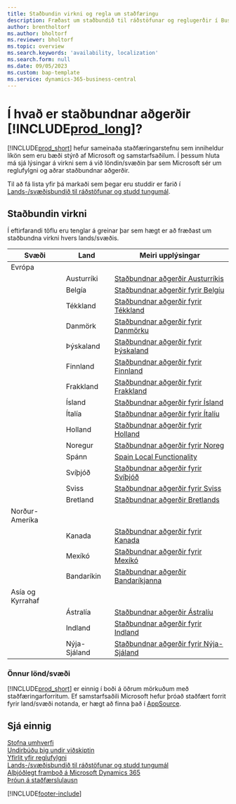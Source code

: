 ```yaml
---
title: Staðbundin virkni og regla um staðfæringu
description: Fræðast um staðbundið til ráðstöfunar og reglugerðir í Business Central í þeim löndum/svæðum þar sem Microsoft veitir staðbundna virkni.
author: brentholtorf
ms.author: bholtorf
ms.reviewer: bholtorf
ms.topic: overview
ms.search.keywords: 'availability, localization'
ms.search.form: null
ms.date: 09/05/2023
ms.custom: bap-template
ms.service: dynamics-365-business-central
---
```

# <a name="what-is-local-functionality-in-"></a>Í hvað er staðbundnar aðgerðir [!INCLUDE[prod_long](includes/prod_long.md)]?

[!INCLUDE[prod_short](includes/prod_short.md)] hefur sameinaða staðfæringarstefnu sem inniheldur líkön sem eru bæði stýrð af Microsoft og samstarfsaðilum. Í þessum hluta má sjá lýsingar á virkni sem á við löndin/svæðin þar sem Microsoft sér um reglufylgni og aðrar staðbundnar aðgerðir.  

Til að fá lista yfir þá markaði sem þegar eru studdir er farið í [Lands-/svæðisbundið til ráðstöfunar og studd tungumál](/dynamics365/business-central/dev-itpro/compliance/apptest-countries-and-translations?toc=/dynamics365/business-central/toc.json).  

## <a name="local-functionality"></a>Staðbundin virkni

Í eftirfarandi töflu eru tenglar á greinar þar sem hægt er að fræðast um staðbundna virkni hvers lands/svæðis.

| Svæði | Land | Meiri upplýsingar |
| --- | --- |--- |
| Evrópa |  | |
|        | Austurríki | [Staðbundnar aðgerðir Austurríkis](localfunctionality/austria/austria-local-functionality.md) |
|        | Belgía | [Staðbundnar aðgerðir fyrir Belgíu](localfunctionality/belgium/belgium-local-functionality.md) |
|        | Tékkland | [Staðbundnar aðgerðir fyrir Tékkland](localfunctionality/czech/czech-local-functionality.md) |
|        | Danmörk | [Staðbundnar aðgerðir fyrir Danmörku](localfunctionality/denmark/denmark-local-functionality.md) |
|        | Þýskaland | [Staðbundnar aðgerðir fyrir Þýskaland](localfunctionality/germany/germany-local-functionality.md) |
|        | Finnland | [Staðbundnar aðgerðir fyrir Finnland](localfunctionality/finland/finland-local-functionality.md) |
|        | Frakkland | [Staðbundnar aðgerðir fyrir Frakkland](localfunctionality/france/france-local-functionality.md) |
|        | Ísland | [Staðbundnar aðgerðir fyrir Ísland](localfunctionality/iceland/iceland-local-functionality.md) |
|        | Ítalía | [Staðbundnar aðgerðir fyrir Ítalíu](localfunctionality/italy/italy-local-functionality.md) |
|        | Holland | [Staðbundnar aðgerðir fyrir Holland](localfunctionality/netherlands/netherlands-local-functionality.md) |
|        | Noregur | [Staðbundnar aðgerðir fyrir Noreg](localfunctionality/norway/norway-local-functionality.md) |
|        | Spánn | [Spain Local Functionality](localfunctionality/spain/spain-local-functionality.md) |
|        | Svíþjóð | [Staðbundnar aðgerðir fyrir Svíþjóð](localfunctionality/sweden/sweden-local-functionality.md) |
|        | Sviss | [Staðbundnar aðgerðir fyrir Sviss](localfunctionality/switzerland/switzerland-local-functionality.md) |
|        | Bretland | [Staðbundnar aðgerðir Bretlands](localfunctionality/unitedkingdom/united-kingdom-local-functionality.md) |
| Norður-Ameríka |       |  |
|        | Kanada|[Staðbundnar aðgerðir fyrir Kanada](localfunctionality/canada/canada-local-functionality.md) |
|        | Mexíkó | [Staðbundnar aðgerðir fyrir Mexíkó](localfunctionality/mexico/mexico-local-functionality.md) |
|        | Bandaríkin|[Staðbundnar aðgerðir Bandaríkjanna](localfunctionality/unitedstates/united-states-local-functionality.md) |
| Asía og Kyrrahaf |       |  |
|        | Ástralía | [Staðbundnar aðgerðir Ástralíu](localfunctionality/australia/australia-local-functionality.md) |
|        | Indland | [Staðbundnar aðgerðir fyrir Indland](LocalFunctionality/India/india-local-functionality.md) |
|        | Nýja-Sjáland | [Staðbundnar aðgerðir fyrir Nýja-Sjáland](localfunctionality/newzealand/new-zealand-local-functionality.md) |

### <a name="other-countriesregions"></a>Önnur lönd/svæði

[!INCLUDE[prod_short](includes/prod_short.md)] er einnig í boði á öðrum mörkuðum með staðfæringarforritum. Ef samstarfsaðili Microsoft hefur þróað staðfært forrit fyrir land/svæði notanda, er hægt að finna það í [AppSource](https://go.microsoft.com/fwlink/?linkid=2081646).

## <a name="see-also"></a>Sjá einnig

[Stofna umhverfi](/dynamics365/business-central/dev-itpro/administration/tenant-admin-center-environments)  
[Undirbúðu þig undir viðskiptin](ui-get-ready-business.md)  
[Yfirlit yfir reglufylgni](compliance/compliance-overview.md)  
[Lands-/svæðisbundið til ráðstöfunar og studd tungumál](/dynamics365/business-central/dev-itpro/compliance/apptest-countries-and-translations?toc=/dynamics365/business-central/toc.json)  
[Alþjóðlegt framboð á Microsoft Dynamics 365](/dynamics365/get-started/availability)  
[Þróun á staðfærslulausn](/dynamics365/business-central/dev-itpro/developer/readiness/readiness-develop-localization)  


[!INCLUDE[footer-include](includes/footer-banner.md)]
